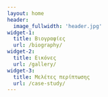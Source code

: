 ```yaml
---
layout: home
header:
  image_fullwidth: 'header.jpg'
widget-1:
  title: Βιογραφίες
  url: /biography/
widget-2:
  title: Εικόνες
  url: /gallery/
widget-3: 
  title: Μελέτες περίπτωσης
  url: /case-study/
---
```

